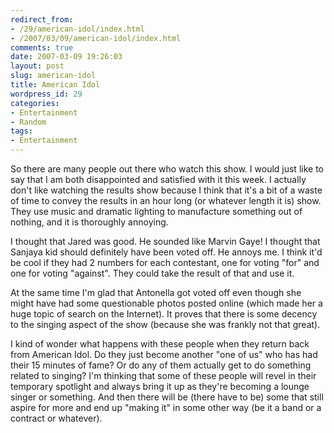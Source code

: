 ```yaml
---
redirect_from:
- /29/american-idol/index.html
- /2007/03/09/american-idol/index.html
comments: true
date: 2007-03-09 19:26:03
layout: post
slug: american-idol
title: American Idol
wordpress_id: 29
categories:
- Entertainment
- Random
tags:
- Entertainment
---
```


So there are many people out there who watch this show.  I would just like to say that I am both disappointed and satisfied with it this week.  I actually don't like watching the results show because I think that it's a bit of a waste of time to convey the results in an hour long (or whatever length it is) show.  They use music and dramatic lighting to manufacture something out of nothing, and it is thoroughly annoying.

I thought that Jared was good.  He sounded like Marvin Gaye!  I thought that Sanjaya kid should definitely have been voted off.  He annoys me.  I think it'd be cool if they had 2 numbers for each contestant, one for voting "for" and one for voting "against".  They could take the result of that and use it.

At the same time I'm glad that Antonella got voted off even though she might have had some questionable photos posted online (which made her a huge topic of search on the Internet).  It proves that there is some decency to the singing aspect of the show (because she was frankly not that great).

I kind of wonder what happens with these people when they return back from American Idol.  Do they just become another "one of us" who has had their 15 minutes of fame?  Or do any of them actually get to do something related to singing?  I'm thinking that some of these people will revel in their temporary spotlight and always bring it up as they're becoming a lounge singer or something.  And then there will be (there have to be) some that still aspire for more and end up "making it" in some other way (be it a band or a contract or whatever).
